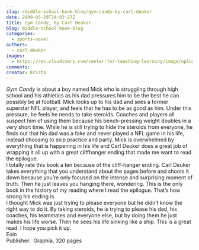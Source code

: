 ```yaml
---
slug: /middle-school-book-blog/gym-candy-by-carl-deuker
date: 2009-05-29T14:03:27Z
title: Gym Candy, By Carl Deuker
blog: middle-school-book-blog
categories:
  - sports-novel
authors:
  - carl-deuker
images:
  - https://res.cloudinary.com/center-for-teaching-learning/image/upload/v1637512869/gymcandy.jpg.jpg
comments:
creator: Krista
---
```


<em> Gym Candy</em> is about a boy named Mick who is struggling through high school and his athletics as his dad pressures him to be the best he can possibly be at football.  Mick looks up to his dad and sees a former superstar NFL player, and feels that he has to be as good as him.  Under this pressure, he feels he needs to take steroids.  Coaches and players all suspect him of using them because his bench-pressing weight doubles in a very short time.  While he is still trying to hide the steroids from everyone, he finds out that his dad was a fake and never played a NFL game in his life, instead choosing to skip practice and party.  Mick is overwhelmed by everything that is happening in his life and Carl Deuker does a great job of wrapping it all up with a great cliffhanger ending that made me want to read the epilogue.<br />I totally rate this book a ten because of the cliff-hanger ending.  Carl Deuker takes everything that you understand about the pages before and shoots it down because you’re only focused on the intense and surprising moment of truth.  Then he just leaves you hanging there, wondering.  This is the only book in the history of my reading where I read the epilogue.  That’s how strong his ending is.<br />I thought Mick was just trying to please everyone but he didn’t know the right way to do it.  By taking steroids, he is trying to please his dad, his coaches, his teammates and everyone else, but by doing them he just makes his life worse.  Then he sees his life sinking like a ship.  This is a great read.  I hope you pick it up.<br />Eoin<br />Publisher:  Graphia, 320 pages<br />
